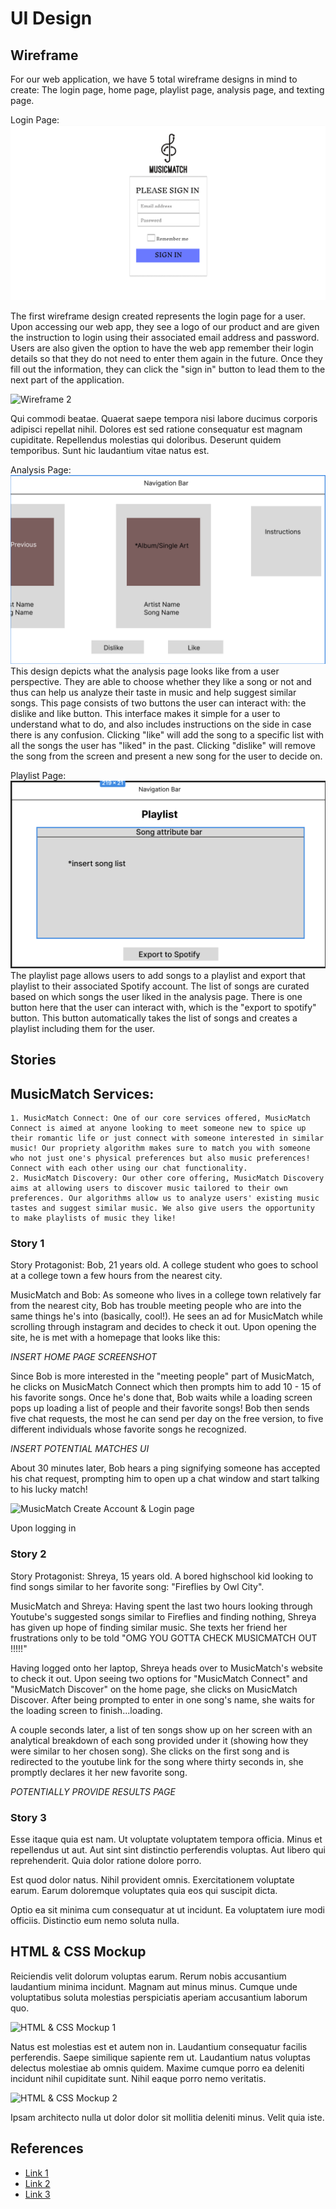# UI Design

## Wireframe

For our web application, we have 5 total wireframe designs in mind to create: The login page, home page, playlist page, analysis page, and texting page. 

Login Page: 
![Login Page](326login.png)

The first wireframe design created represents the login page for a user. Upon accessing our web app, they see a logo of our product and  are given the instruction to login using their associated email address and password. Users are also given the option to have the web app  remember their login details so that they do not need to enter them again in the future. Once they fill out the information, they can click the "sign in" button to lead them to the next part of the application. 

![Wireframe 2](wireframe-2.png)

Qui commodi beatae. Quaerat saepe tempora nisi labore ducimus corporis adipisci repellat nihil. Dolores est sed ratione consequatur est magnam cupiditate. Repellendus molestias qui doloribus. Deserunt quidem temporibus. Sunt hic laudantium vitae natus est.

Analysis Page:
![Analysis page](Analysis.png)
This design depicts what the analysis page looks like from a user perspective. They are able to choose whether they like a song or not and thus can help us analyze their taste in music and help suggest similar songs. This page consists of two buttons the user can interact with: the dislike and like button. This interface makes it simple for a user to understand what to do, and also includes instructions on the side in case there is any confusion. Clicking "like" will add the song to a specific list with all the songs the user has "liked" in the past. Clicking "dislike" will remove the song from the screen and present a new song for the user to decide on.

Playlist Page:
![playlist page](playlist.png)
The playlist page allows users to add songs to a playlist and export that playlist to their associated Spotify account. The list of songs are curated based on which songs the user liked in the analysis page. There is one button here that the user can interact with, which is the "export to spotify" button. This button automatically takes the list of songs and creates a playlist including them for the user. 

## Stories

## MusicMatch Services:

    1. MusicMatch Connect: One of our core services offered, MusicMatch Connect is aimed at anyone looking to meet someone new to spice up their romantic life or just connect with someone interested in similar music! Our propriety algorithm makes sure to match you with someone who not just one's physical preferences but also music preferences! Connect with each other using our chat functionality.
    2. MusicMatch Discovery: Our other core offering, MusicMatch Discovery aims at allowing users to discover music tailored to their own preferences. Our algorithms allow us to analyze users' existing music tastes and suggest similar music. We also give users the opportunity to make playlists of music they like!

### Story 1

Story Protagonist: Bob, 21 years old. A college student who goes to school at a college town a few hours from the nearest city.

MusicMatch and Bob: As someone who lives in a college town relatively far from the nearest city, Bob has trouble meeting people who are into the same things he's into (basically, cool!). He sees an ad for MusicMatch while scrolling through instagram and decides to check it out. Upon opening the site, he is met with a homepage that looks like this:

*INSERT HOME PAGE SCREENSHOT*

Since Bob is more interested in the "meeting people" part of MusicMatch, he clicks on MusicMatch Connect which then prompts him to add 10 - 15 of his favorite songs. Once he's done that, Bob waits while a loading screen pops up loading a list of people and their favorite songs! Bob then sends five chat requests, the most he can send per day on the free version, to five different individuals whose favorite songs he recognized. 

*INSERT POTENTIAL MATCHES UI*

About 30 minutes later, Bob hears a ping signifying someone has accepted his chat request, prompting him to open up a chat window and start talking to his lucky match!

![MusicMatch Create Account & Login page](login.png)

Upon logging in

### Story 2

Story Protagonist: Shreya, 15 years old. A bored highschool kid looking to find songs similar to her favorite song: "Fireflies by Owl City". 

MusicMatch and Shreya: Having spent the last two hours looking through Youtube's suggested songs similar to Fireflies and finding nothing, Shreya has given up hope of finding similar music. She texts her friend her frustrations only to be told "OMG YOU GOTTA CHECK MUSICMATCH OUT !!!!!"

Having logged onto her laptop, Shreya heads over to MusicMatch's website to check it out. Upon seeing two options for "MusicMatch Connect" and "MusicMatch Discover" on the home page, she clicks on MusicMatch Discover. After being prompted to enter in one song's name, she waits for the loading screen to finish...loading. 

A couple seconds later, a list of ten songs show up on her screen with an analytical breakdown of each song provided under it (showing how they were similar to her chosen song). She clicks on the first song and is redirected to the youtube link for the song where thirty seconds in, she promptly declares it her new favorite song. 

*POTENTIALLY PROVIDE RESULTS PAGE* 

### Story 3

Esse itaque quia est nam. Ut voluptate voluptatem tempora officia. Minus et repellendus ut aut. Aut sint sint distinctio perferendis voluptas. Aut libero qui reprehenderit. Quia dolor ratione dolore porro.
 
Est quod dolor natus. Nihil provident omnis. Exercitationem voluptate earum. Earum doloremque voluptates quia eos qui suscipit dicta.
 
Optio ea sit minima cum consequatur at ut incidunt. Ea voluptatem iure modi officiis. Distinctio eum nemo soluta nulla.

## HTML & CSS Mockup

Reiciendis velit dolorum voluptas earum. Rerum nobis accusantium laudantium minima incidunt. Magnam aut minus minus. Cumque unde voluptatibus soluta molestias perspiciatis aperiam accusantium laborum quo.

![HTML & CSS Mockup 1](mockup-1.png)

Natus est molestias est et autem non in. Laudantium consequatur facilis perferendis. Saepe similique sapiente rem ut. Laudantium natus voluptas delectus molestiae ab omnis quidem. Maxime cumque porro ea deleniti incidunt nihil cupiditate sunt. Nihil eaque porro nemo veritatis.

![HTML & CSS Mockup 2](mockup-2.png)

Ipsam architecto nulla ut dolor dolor sit mollitia deleniti minus. Velit quia iste.

## References

- [Link 1](https://example.com)
- [Link 2](https://example.com)
- [Link 3](https://example.com)
